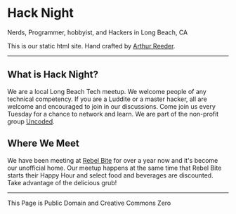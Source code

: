 # Hack Night

Nerds, Programmer, hobbyist, and Hackers in Long Beach, CA

This is our static html site. Hand crafted by [Arthur Reeder](https://n0pe.org).

---

## What is Hack Night?

We are a local Long Beach Tech meetup. We welcome people of any technical competency. If you are a Luddite or a master hacker, all are welcome and encouraged to join in our discussions. Come join us every Tuesday for a chance to network and learn. We are part of the non-profit group [Uncoded](http://www.uncoded.org/).

## Where We Meet

We have been meeting at [Rebel Bite](http://rebelbite.com/main/) for over a year now and it's become our unofficial home. Our meetup happens at the same time that Rebel Bite starts their Happy Hour and select food and beverages are discounted. Take advantage of the delicious grub!

---

This Page is Public Domain and Creative Commons Zero